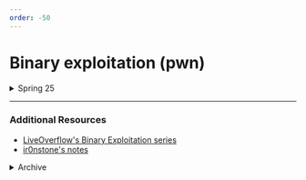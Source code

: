 ```yaml
---
order: -50
---
```


# Binary exploitation (pwn)

<details>
<summary>Spring 25</summary>

#### Presentations  
[!button icon="download" text="Spring 25 Pwn Presentation"](/files/spring25pwn1.pptx)

#### Class practice
[!button icon="download" text="Spring 25 Challenge Pack (.zip)"](https://github.com/natitati4/technion-ctf/raw/refs/heads/main/files/spring25pwn1.zip)


</details>

---

### Additional Resources
- [LiveOverflow's Binary Exploitation series](https://www.youtube.com/playlist?list=PLhixgUqwRTjxglIswKp9mpkfPNfHkzyeN)
- [ir0nstone's notes](https://ir0nstone.gitbook.io/notes/binexp)

<details>
<summary>Archive</summary>

<details>
<summary>Winter 25</summary>

#### Presentations  
[!button icon="download" text="Pwn Presentation"](/files/Pwn.pptx)  
[!button icon="download" text="Pwn Presentation 2 - FSB"](/files/FmtStr.pptx)

#### Practice  
[!button icon="download" text="FSB practice challenges"](/files/fmtstr_challenges.zip)

</details>
